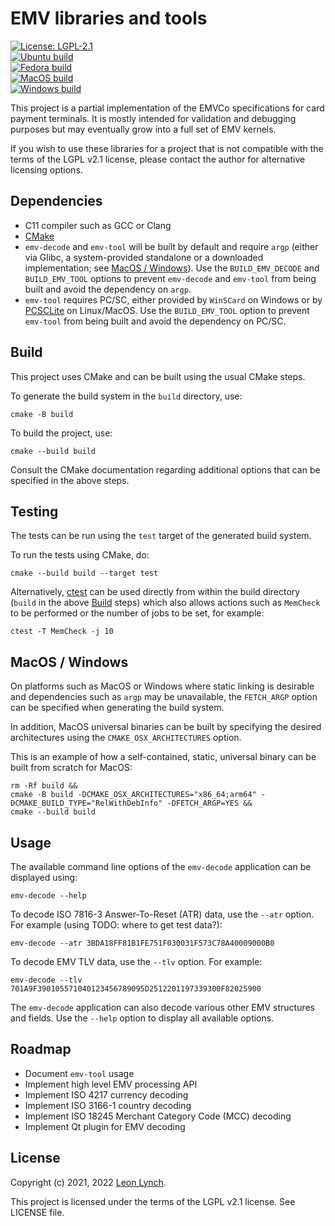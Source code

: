 EMV libraries and tools
=======================

[![License: LGPL-2.1](https://img.shields.io/github/license/openemv/emv-tools)](https://www.gnu.org/licenses/old-licenses/lgpl-2.1.html)<br/>
[![Ubuntu build](https://github.com/openemv/emv-tools/actions/workflows/ubuntu-build.yaml/badge.svg)](https://github.com/openemv/emv-tools/actions/workflows/ubuntu-build.yaml)<br/>
[![Fedora build](https://github.com/openemv/emv-tools/actions/workflows/fedora-build.yaml/badge.svg)](https://github.com/openemv/emv-tools/actions/workflows/fedora-build.yaml)<br/>
[![MacOS build](https://github.com/openemv/emv-tools/actions/workflows/macos-build.yaml/badge.svg)](https://github.com/openemv/emv-tools/actions/workflows/macos-build.yaml)<br/>
[![Windows build](https://github.com/openemv/emv-tools/actions/workflows/windows-build.yaml/badge.svg)](https://github.com/openemv/emv-tools/actions/workflows/windows-build.yaml)<br/>

This project is a partial implementation of the EMVCo specifications for card
payment terminals. It is mostly intended for validation and debugging purposes
but may eventually grow into a full set of EMV kernels.

If you wish to use these libraries for a project that is not compatible with
the terms of the LGPL v2.1 license, please contact the author for alternative
licensing options.

Dependencies
------------

* C11 compiler such as GCC or Clang
* [CMake](https://cmake.org/)
* `emv-decode` and `emv-tool` will be built by default and require `argp`
  (either via Glibc, a system-provided standalone or a downloaded
  implementation; see [MacOS / Windows](#macos--windows)). Use the
  `BUILD_EMV_DECODE` and `BUILD_EMV_TOOL` options to prevent `emv-decode` and
  `emv-tool` from being built and avoid the dependency on `argp`.
* `emv-tool` requires PC/SC, either provided by `WinSCard` on Windows or by
  [PCSCLite](https://pcsclite.apdu.fr/) on Linux/MacOS. Use the
  `BUILD_EMV_TOOL` option to prevent `emv-tool` from being built and avoid the
  dependency on PC/SC.

Build
-----

This project uses CMake and can be built using the usual CMake steps.

To generate the build system in the `build` directory, use:
```
cmake -B build
```

To build the project, use:
```
cmake --build build
```

Consult the CMake documentation regarding additional options that can be
specified in the above steps.

Testing
-------

The tests can be run using the `test` target of the generated build system.

To run the tests using CMake, do:
```
cmake --build build --target test
```

Alternatively, [ctest](https://cmake.org/cmake/help/latest/manual/ctest.1.html)
can be used directly from within the build directory (`build` in the above
[Build](#build) steps) which also allows actions such as `MemCheck` to be
performed or the number of jobs to be set, for example:
```
ctest -T MemCheck -j 10
```

MacOS / Windows
---------------

On platforms such as MacOS or Windows where static linking is desirable and
dependencies such as `argp` may be unavailable, the `FETCH_ARGP` option can be
specified when generating the build system.

In addition, MacOS universal binaries can be built by specifying the desired
architectures using the `CMAKE_OSX_ARCHITECTURES` option.

This is an example of how a self-contained, static, universal binary can be
built from scratch for MacOS:
```
rm -Rf build &&
cmake -B build -DCMAKE_OSX_ARCHITECTURES="x86_64;arm64" -DCMAKE_BUILD_TYPE="RelWithDebInfo" -DFETCH_ARGP=YES &&
cmake --build build
```

Usage
-----

The available command line options of the `emv-decode` application can be
displayed using:
```
emv-decode --help
```

To decode ISO 7816-3 Answer-To-Reset (ATR) data, use the `--atr` option. For
example (using TODO: where to get test data?):
```
emv-decode --atr 3BDA18FF81B1FE751F030031F573C78A40009000B0
```

To decode EMV TLV data, use the `--tlv` option. For example:
```
emv-decode --tlv 701A9F390105571040123456789095D2512201197339300F82025900
```

The `emv-decode` application can also decode various other EMV structures and
fields. Use the `--help` option to display all available options.

Roadmap
-------
* Document `emv-tool` usage
* Implement high level EMV processing API
* Implement ISO 4217 currency decoding
* Implement ISO 3166-1 country decoding
* Implement ISO 18245 Merchant Category Code (MCC) decoding
* Implement Qt plugin for EMV decoding

License
-------

Copyright (c) 2021, 2022 [Leon Lynch](https://github.com/leonlynch).

This project is licensed under the terms of the LGPL v2.1 license. See LICENSE file.

